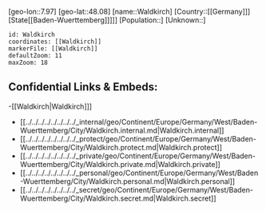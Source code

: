 ﻿---
location: [48.08,7.97]
mapzoom: [7,12] 
mapmarker: city 
type: City
tags:
- geo/City


SpocWebEntityId: 35412
isDeleted: false
confidential: public

---
[geo-lon::7.97]
[geo-lat::48.08]
[name::Waldkirch]
[Country::[[Germany]]]
[State[[Baden-Wuerttemberg]]]]]
[Population::]
[Unknown::]


```leaflet
id: Waldkirch
coordinates: [[Waldkirch]]
markerFile: [[Waldkirch]]
defaultZoom: 11 
maxZoom: 18
```


## Confidential Links & Embeds: 
-[[Waldkirch|Waldkirch]]] 
- [[../../../../../../../../_internal/geo/Continent/Europe/Germany/West/Baden-Wuerttemberg/City/Waldkirch.internal.md|Waldkirch.internal]] 
- [[../../../../../../../../_protect/geo/Continent/Europe/Germany/West/Baden-Wuerttemberg/City/Waldkirch.protect.md|Waldkirch.protect]] 
- [[../../../../../../../../_private/geo/Continent/Europe/Germany/West/Baden-Wuerttemberg/City/Waldkirch.private.md|Waldkirch.private]] 
- [[../../../../../../../../_personal/geo/Continent/Europe/Germany/West/Baden-Wuerttemberg/City/Waldkirch.personal.md|Waldkirch.personal]] 
- [[../../../../../../../../_secret/geo/Continent/Europe/Germany/West/Baden-Wuerttemberg/City/Waldkirch.secret.md|Waldkirch.secret]] 

